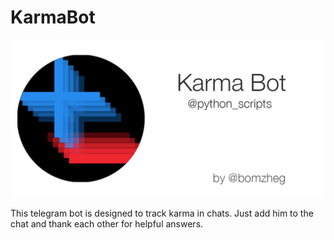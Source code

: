 # KarmaBot

![Лого проекта](https://github.com/bomzheg/KarmaBot/blob/master/docs/pictures/gitgub_titlepic.png)

This telegram bot is designed to track karma in chats.
Just add him to the chat and thank each other for helpful answers.

